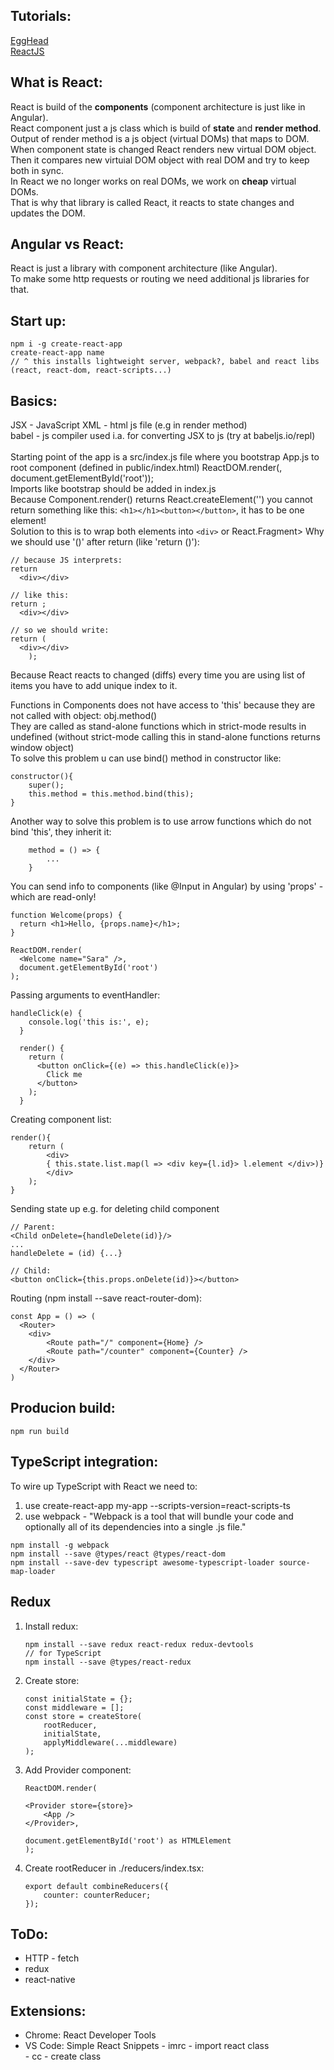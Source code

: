 ## Tutorials:

[EggHead](https://egghead.io/courses/the-beginner-s-guide-to-react)<br>
[ReactJS](https://reactjs.org/docs/introducing-jsx.html)

## What is React:

React is build of the **components** (component architecture is just like in Angular).<br>
React component just a js class which is build of **state** and **render method**.<br>
Output of render method is a js object (virtual DOMs) that maps to DOM. <br>
When component state is changed React renders new virtual DOM object.<br>
Then it compares new virtuial DOM object with real DOM and try to keep both in sync.<br>
In React we no longer works on real DOMs, we work on **cheap** virtual DOMs.<br>
That is why that library is called React, it reacts to state changes and updates the DOM.

## Angular vs React:

React is just a library with component architecture (like Angular).<br>
To make some http requests or routing we need additional js libraries for that.

## Start up:

```
npm i -g create-react-app
create-react-app name
// ^ this installs lightweight server, webpack?, babel and react libs (react, react-dom, react-scripts...)
```

## Basics:

JSX - JavaScript XML - html js file (e.g in render method)<br>
babel - js compiler used i.a. for converting JSX to js (try at babeljs.io/repl)<br><br>
Starting point of the app is a src/index.js file where you bootstrap App.js to root component (defined in public/index.html)
ReactDOM.render(<App />, document.getElementById('root'));<br>
Imports like bootstrap should be added in index.js<br>
Because Component.render() returns React.createElement('') you cannot return something like this: `<h1></h1><button></button>`, it has to be one element!<br> Solution to this is to wrap both elements into `<div>` or React.Fragment>
Why we should use '()' after return (like 'return ()'):

```
// because JS interprets:
return
  <div></div>

// like this:
return ;
  <div></div>

// so we should write:
return (
  <div></div>
	);
```

Because React reacts to changed (diffs) every time you are using list of items you have to add unique index to it.

Functions in Components does not have access to 'this' because they are not called with object: obj.method()<br>
They are called as stand-alone functions which in strict-mode results in undefined (without strict-mode calling this in stand-alone functions returns window object)<br>
To solve this problem u can use bind() method in constructor like:

```
constructor(){
    super();
    this.method = this.method.bind(this);
}
```

Another way to solve this problem is to use arrow functions which do not bind 'this', they inherit it:

```
	method = () => {
		...
	}
```

You can send info to components (like @Input in Angular) by using 'props' - which are read-only!

```
function Welcome(props) {
  return <h1>Hello, {props.name}</h1>;
}

ReactDOM.render(
  <Welcome name="Sara" />,
  document.getElementById('root')
);
```

Passing arguments to eventHandler:

```
handleClick(e) {
    console.log('this is:', e);
  }

  render() {
    return (
      <button onClick={(e) => this.handleClick(e)}>
        Click me
      </button>
    );
  }
```

Creating component list:

```
render(){
    return (
        <div>
        { this.state.list.map(l => <div key={l.id}> l.element </div>)}
        </div>
    );
}
```

Sending state up e.g. for deleting child component

```
// Parent:
<Child onDelete={handleDelete(id)}/>
...
handleDelete = (id) {...}

// Child:
<button onClick={this.props.onDelete(id)}></button>
```

Routing (npm install --save react-router-dom):

```
const App = () => (
  <Router>
	<div>
		<Route path="/" component={Home} />
		<Route path="/counter" component={Counter} />
	</div>
  </Router>
)
```

## Producion build:

```
npm run build
```

## TypeScript integration:

To wire up TypeScript with React we need to:

1.  use create-react-app my-app --scripts-version=react-scripts-ts
2.  use webpack - "Webpack is a tool that will bundle your code and optionally all of its dependencies into a single .js file."

```
npm install -g webpack
npm install --save @types/react @types/react-dom
npm install --save-dev typescript awesome-typescript-loader source-map-loader
```

## Redux

1.  Install redux:
    ```
    npm install --save redux react-redux redux-devtools
    // for TypeScript
    npm install --save @types/react-redux
    ```
2.  Create store:
    ```
    const initialState = {};
    const middleware = [];
    const store = createStore(
        rootReducer,
        initialState,
        applyMiddleware(...middleware)
    );
    ```
3.  Add Provider component:

    ```
    ReactDOM.render(

    <Provider store={store}>
        <App />
    </Provider>,

    document.getElementById('root') as HTMLElement
    );
    ```

4.  Create rootReducer in ./reducers/index.tsx:
    ```
    export default combineReducers({
        counter: counterReducer;
    });
    ```

## ToDo:

- HTTP - fetch
- redux
- react-native

## Extensions:

- Chrome: React Developer Tools
- VS Code: Simple React Snippets - imrc - import react class<br> - cc - create class
